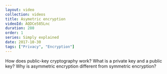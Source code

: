 ```yaml
---
layout: video
collection: videos
title: Asymetric encryption
videoId: AQDCe585Lnc
duration: 280
order: 1
series: Simply explained
date: 2017-10-30
tags: ["Privacy", "Encryption"]
---
```


How does public-key cryptography work? What is a private key and a public key? Why is asymmetric encryption different from symmetric encryption?